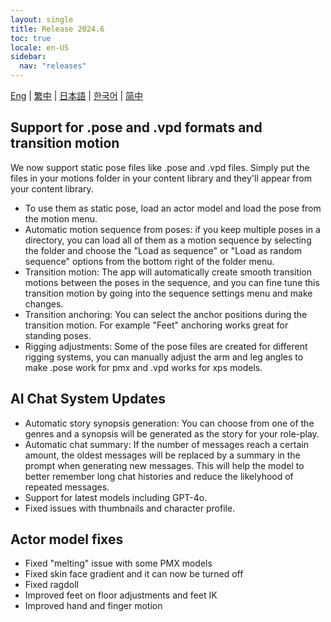 ```yaml
---
layout: single
title: Release 2024.6
toc: true
locale: en-US
sidebar:
  nav: "releases"
---
```

[Eng](/dancexr/releases/2024.6) | [繁中](/tw/dancexr/releases/2024.6) | [日本語](/jp/dancexr/releases/2024.6) | [한국어](/kr/dancexr/releases/2024.6) | [简中](/zh/dancexr/releases/2024.6)


## Support for .pose and .vpd formats and transition motion
We now support static pose files like .pose and .vpd files. Simply put the files in your motions folder in your content library and they'll appear from your content library.
* To use them as static pose, load an actor model and load the pose from the motion menu.
* Automatic motion sequence from poses: if you keep multiple poses in a directory, you can load all of them as a motion sequence by selecting the folder and choose the "Load as sequence" or "Load as random sequence" options from the bottom right of the folder menu. 
* Transition motion: The app will automatically create smooth transition motions between the poses in the sequence, and you can fine tune this transition motion by going into the sequence settings menu and make changes.
* Transition anchoring: You can select the anchor positions during the transition motion. For example "Feet" anchoring works great for standing poses.
* Rigging adjustments: Some of the pose files are created for different rigging systems, you can manually adjust the arm and leg angles to make .pose work for pmx and .vpd works for xps models.

## AI Chat System Updates
* Automatic story synopsis generation: You can choose from one of the genres and a synopsis will be generated as the story for your role-play.
* Automatic chat summary: If the number of messages reach a certain amount, the oldest messages will be replaced by a summary in the prompt when generating new messages. This will help the model to better remember long chat histories and reduce the likelyhood of repeated messages.  
* Support for latest models including GPT-4o. 
* Fixed issues with thumbnails and character profile.

## Actor model fixes
* Fixed "melting" issue with some PMX models
* Fixed skin face gradient and it can now be turned off
* Fixed ragdoll
* Improved feet on floor adjustments and feet IK
* Improved hand and finger motion
